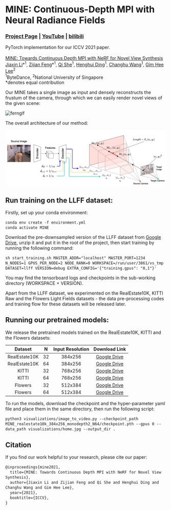 # MINE: Continuous-Depth MPI with Neural Radiance Fields
### [Project Page](https://vincentfung13.github.io/projects/nemi/) | [YouTube](https://youtu.be/I_92BXju350) | [bilibili](https://www.bilibili.com/video/BV1qR4y1H7F1/)
PyTorch implementation for our ICCV 2021 paper.<br><br>
[MINE: Towards Continuous Depth MPI with NeRF for Novel View Synthesis](https://vincentfung13.github.io/projects/nemi/)  
 [Jiaxin Li](https://www.jiaxinli.me/)\*<sup>1</sup>,
 [Zijian Feng](https://vincentfung13.github.io/)\*<sup>1</sup>,
 [Qi She](http://scholar.google.com/citations?user=iHoGTt4AAAAJ&hl=en)<sup>1</sup>,
 [Henghui Ding](https://henghuiding.github.io/)<sup>1</sup>,
 [Changhu Wang](http://scholar.google.com.sg/citations?user=DsVZkjAAAAAJ&hl=en)<sup>1</sup>,
 [Gim Hee Lee](https://www.comp.nus.edu.sg/~leegh)<sup>2</sup> <br>
 <sup>1</sup>ByteDance, <sup>2</sup>National University of Singapore  
  \*denotes equal contribution  

Our MINE takes a single image as input and densely reconstructs the frustum of the camera, through which we can easily render novel views of the given scene:

![ferngif](resources/teasers.gif)

The overall architecture of our method:

<img src='resources/pipeline.png'/>

## Run training on the LLFF dataset:

Firstly, set up your conda environment:
```
conda env create -f environment.yml 
conda activate MINE
```

Download the pre-downsampled version of the LLFF dataset from [Google Drive](https://drive.google.com/file/d/1sV7ioO_bintNg4U33YfUpFDD782OY8NI/view?usp=sharing), unzip it and put it in the root of the project, then start training by running the following command:
```
sh start_training.sh MASTER_ADDR="localhost" MASTER_PORT=1234 N_NODES=1 GPUS_PER_NODE=2 NODE_RANK=0 WORKSPACE=/run/user/3861/vs_tmp DATASET=llff VERSION=debug EXTRA_CONFIG='{"training.gpus": "0,1"}'
```

You may find the tensorboard logs and checkpoints in the sub-working directory (WORKSPACE + VERSION). 

Apart from the LLFF dataset, we experimented on the RealEstate10K, KITTI Raw and the Flowers Light Fields datasets - the data pre-processing codes and training flow for these datasets will be released later.

## Running our pretrained models:

We release the pretrained models trained on the RealEstate10K, KITTI and the Flowers datasets:

|    Dataset    |  N | Input Resolution | Download Link |
|:-------------:|:--:|:----------------:|:-------------:|
| RealEstate10K | 32 |      384x256     |  [Google Drive](https://drive.google.com/drive/folders/1otJH4O_p6v96r-PHw_8c7dS-ketKHi2o?usp=sharing) |
| RealEstate10K | 64 |      384x256     |  [Google Drive](https://drive.google.com/drive/folders/1bD-DRjoX7UcKTI2WjoDaU3lCXZBzoI7n?usp=sharing) |
|     KITTI     | 32 |      768x256     |  [Google Drive](https://drive.google.com/drive/folders/1z91uK68D0NJOoWODm3_t1i7PGV6VitbN?usp=sharing) |
|     KITTI     | 64 |      768x256     |  [Google Drive](https://drive.google.com/drive/folders/11VFBhycjLfycZI8IfL44pk9TwuqN8n0q?usp=sharing) |
|    Flowers    | 32 |      512x384     |  [Google Drive](https://drive.google.com/drive/folders/10BHWynkL1XYMjGMtCwtUJ0zsIhhpMOnv?usp=sharing) |
|    Flowers    | 64 |      512x384     |  [Google Drive](https://drive.google.com/drive/folders/1kjhGrLznurjaBk5zcibyMSG2UC7Hb-jr?usp=sharing) |

To run the models, download the checkpoint and the hyper-parameter yaml file and place them in the same directory, then run the following script:
```
python3 visualizations/image_to_video.py --checkpoint_path MINE_realestate10k_384x256_monodepth2_N64/checkpoint.pth --gpus 0 --data_path visualizations/home.jpg --output_dir .
```


## Citation

If you find our work helpful to your research, please cite our paper:
```
@inproceedings{mine2021,
  title={MINE: Towards Continuous Depth MPI with NeRF for Novel View Synthesis},
  author={Jiaxin Li and Zijian Feng and Qi She and Henghui Ding and Changhu Wang and Gim Hee Lee},
  year={2021},
  booktitle={ICCV},
}
```
